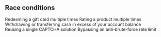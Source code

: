 ## Race conditions

  Redeeming a gift card multiple times
  Rating a product multiple times
  Withdrawing or transferring cash in excess of your account balance
  Reusing a single CAPTCHA solution
  Bypassing an anti-brute-force rate limit
